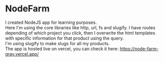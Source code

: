 # NodeFarm
I created NodeJS app for learning purposes.  
Here I'm using the core libraries like http, url, fs and slugify.
I have routes depending of which project you click, then I overwrite the html templates with specific information for that product using the query.  
I'm using slugify to make slugs for all my products.  
The app is hosted live on vercel, you can check it here: https://node-farm-gray.vercel.app/
